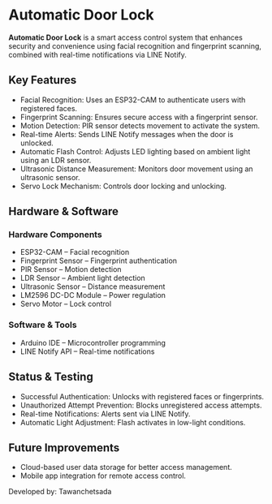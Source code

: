 # Automatic Door Lock  

**Automatic Door Lock** is a smart access control system that enhances security and convenience using facial recognition and fingerprint scanning, combined with real-time notifications via LINE Notify.  

## Key Features  
- Facial Recognition: Uses an ESP32-CAM to authenticate users with registered faces.  
- Fingerprint Scanning: Ensures secure access with a fingerprint sensor.  
- Motion Detection: PIR sensor detects movement to activate the system.  
- Real-time Alerts: Sends LINE Notify messages when the door is unlocked.  
- Automatic Flash Control: Adjusts LED lighting based on ambient light using an LDR sensor.  
- Ultrasonic Distance Measurement: Monitors door movement using an ultrasonic sensor.  
- Servo Lock Mechanism: Controls door locking and unlocking.  

## Hardware & Software  
### Hardware Components  
- ESP32-CAM – Facial recognition  
- Fingerprint Sensor – Fingerprint authentication  
- PIR Sensor – Motion detection  
- LDR Sensor – Ambient light detection  
- Ultrasonic Sensor – Distance measurement  
- LM2596 DC-DC Module – Power regulation  
- Servo Motor – Lock control  

### Software & Tools  
- Arduino IDE – Microcontroller programming  
- LINE Notify API – Real-time notifications  

## Status & Testing  
- Successful Authentication: Unlocks with registered faces or fingerprints.  
- Unauthorized Attempt Prevention: Blocks unregistered access attempts.  
- Real-time Notifications: Alerts sent via LINE Notify.  
- Automatic Light Adjustment: Flash activates in low-light conditions.  

## Future Improvements  
- Cloud-based user data storage for better access management.  
- Mobile app integration for remote access control.  

Developed by: Tawanchetsada
